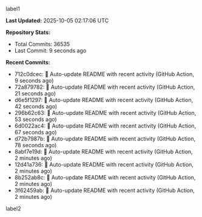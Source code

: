 
label1 
<!-- ACTIVITY_START -->
**Last Updated:** 2025-10-05 02:17:06 UTC

**Repository Stats:**
- Total Commits: 36535
- Last Commit: 9 seconds ago

**Recent Commits:**
- 712c0dcec: 🤖 Auto-update README with recent activity (GitHub Action, 9 seconds ago)
- 72a879782: 🤖 Auto-update README with recent activity (GitHub Action, 21 seconds ago)
- d6e5f1297: 🤖 Auto-update README with recent activity (GitHub Action, 42 seconds ago)
- 296b62c63: 🤖 Auto-update README with recent activity (GitHub Action, 53 seconds ago)
- 6d0022ac4: 🤖 Auto-update README with recent activity (GitHub Action, 67 seconds ago)
- d72b7987b: 🤖 Auto-update README with recent activity (GitHub Action, 78 seconds ago)
- 8abf7e19d: 🤖 Auto-update README with recent activity (GitHub Action, 2 minutes ago)
- 12d41a736: 🤖 Auto-update README with recent activity (GitHub Action, 2 minutes ago)
- 8b252ab8c: 🤖 Auto-update README with recent activity (GitHub Action, 2 minutes ago)
- 3f62459ab: 🤖 Auto-update README with recent activity (GitHub Action, 2 minutes ago)
<!-- ACTIVITY_END -->

label2
